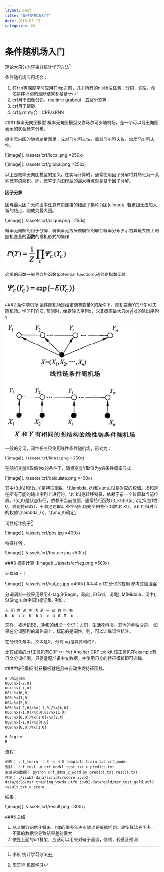 ```yaml
---
layout: post
title: "条件随机场入门"
date: 2016-03-15
categories: ML
---
```


# 条件随机场入门

理论大部分内容来自统计学习方法[^lihang]

条件随机场应用场合：

1. 在rnn等深度学习应用在nlp之前，几乎所有的nlp标注任务：分词，词性，命名实体识别的最好结果都是基于crf
2. crf用于图像分割。realtime grabcut，五官分割等
3. crf用于跟踪
4. crf与rnn结合：CRFasRNN

###1 概率无向图模型
概率无向图模型又称马尔可夫随机场，是一个可以用无向图表示的联合概率分布。

概率无向图的随机变量满足：成对马尔可夫性，局部马尔可夫性，全局马尔可夫性。

![image](../assets/crf/local.png =250x)

![image](../assets/crf/global.png =250x)

以上是概率无向图模型的定义，在实际计算时，通常使用因子分解将其转化为一系列概率的乘积。而，概率无向图模型的最大特点就是易于因子分解。

#### 因子分解
团与最大团：无向图中任意有边连接的结点子集称为团(clique)。若该团无法加入新的结点，则成为最大团。

![image](../assets/crf/clique.png =250x)

概率无向图的因子分解：将概率无线头图模型的联合概率分布表示为其最大团上的随机变量的**函数**的乘机形式的操作

![image](../assets/crf/clique_mul.png)

这里的函数一般称为势函数(potential function).通常是指数函数。

![image](../assets/crf/potential.png)



###2 条件随机场
条件随机场是给定随机变量X的条件下，随机变量Y的马尔可夫随机场。学习P(Y|X), 预测时，给定输入序列x，求其概率最大的p(y|x)的输出序列y

![image](../assets/crf/crf.png)

一般的分词，词性任务只使用线性条件随机场，形式为：

![image](../assets/crf/linear.png =350x)

在随机变量X取值为x的条件下，随机变量Y取值为y的条件概率形式：

![image](../assets/crf/calculate.png =400x)

其中\\(t_k\\)和\\(s_l\\)是特征函数，\\(\lambda_k\\)和\\(\mu_l\\)是对应的权值。求和是在所有可能的输出序列上进行的。\\(t_k\\)是转移特征，依赖于前一个位置和当前位置。\\(s_l\\)是状态特征，依赖于当前位置。通常特征函数\\(t_k\\)和\\(s_l\\)定义为1或0，满足特征取1，不满足则取0. 条件随机场完全由特征函数\\(t_k\\)，\\(s_l\\)和对应的权值\\(\lambda_k\\)，\\(\mu_l\\)确定。

词性标注例子[^zzh]

![image](../assets/crf/pos.jpg =400x)

特征样例：

![image](../assets/crf/feature.jpg =500x)

###3 概率计算
![image](../assets/crf/eg.png =500x)

计算如下：

![image](../assets/crf/cal_eg.jpg =400x)
###4 crf在分词的应用
参考这篇[博客](http://www.52nlp.cn/%E4%B8%AD%E6%96%87%E5%88%86%E8%AF%8D%E5%85%A5%E9%97%A8%E4%B9%8B%E5%AD%97%E6%A0%87%E6%B3%A8%E6%B3%954)

分词语料一般采用采用4-tag(B(Begin，词首), E(End，词尾), M(Middle，词中), S(Single,单字词))标记集.
例如：

```
人 们 常 说 生 活 是 一 部 教 科 书  
B  E  S S  B  E S  S  S B  M  E
```
这样，被标记BE，BME的组成一个词：人们，生活教科书。其他的单独成词。
如果在分词那列的属性词上，标记的是词性，则，可以训练词性标注。

在分词任务中，文本是X，分词tag是要预测的Y。

比较成熟的crf工具包有[CRF++: Yet Another CRF toolkit](https://taku910.github.io/crfpp/).该工具包在example有日文分词样例。只要适配准备中文数据，并使用日文的特征模板即可训练。

####特征模板
特征模板就是用来自动生成特征函数。

```
# Unigram
U00:%x[-2,0]
U01:%x[-1,0]
U02:%x[0,0]
U03:%x[1,0]
U04:%x[2,0]
U05:%x[-2,0]/%x[-1,0]/%x[0,0]
U06:%x[-1,0]/%x[0,0]/%x[1,0]
U07:%x[0,0]/%x[1,0]/%x[2,0]
U08:%x[-1,0]/%x[0,0]
U09:%x[0,0]/%x[1,0]

# Bigram
B

```

流程：

```
训练： crf_learn -f 3 -c 4.0 template train.txt crf_model
测试： crf_test -m crf_model test.txt > predict.txt
生成评测数据： python crf_data_2_word.py predict.txt result.txt
评测： ./icwb2-data/scripts/score icwb2-data/gold/msr_training_words.utf8 icwb2-data/gold/msr_test_gold.utf8 result.txt > score

```
结果：

![image](../assets/crf/result.png =300x)

###5 总结
1. 从上面分词例子看来，nlp的很多任务实际上是数据问题。即使算法差不多，不同的数据会导致结果差别很大
2. 依照上面的crf框架，应该可以用来对句子语调，停顿，轻重音预测 

[^lihang]: 李航 统计学习方法
[^zzh]: 周志华 机器学习

<script type="text/javascript" src="http://cdn.mathjax.org/mathjax/latest/MathJax.js?config=default"></script>